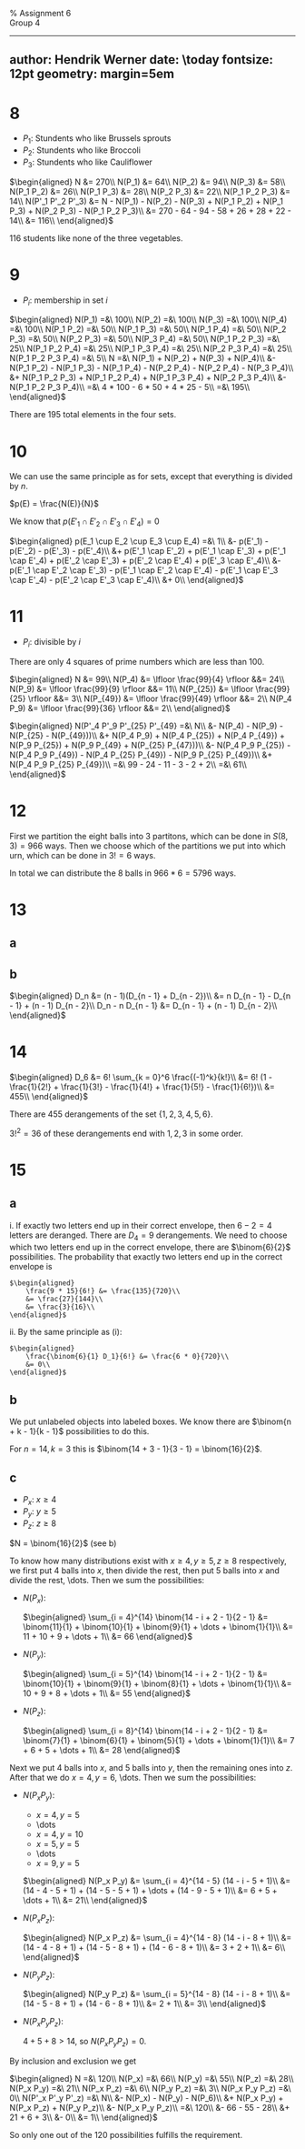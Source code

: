 % Assignment 6\
	Group 4

---
author: Hendrik Werner
date: \today
fontsize: 12pt
geometry: margin=5em
---

# 8
* $P_1$: Stundents who like Brussels sprouts
* $P_2$: Stundents who like Broccoli
* $P_3$: Stundents who like Cauliflower

$\begin{aligned}
	N &= 270\\
	N(P_1) &= 64\\
	N(P_2) &= 94\\
	N(P_3) &= 58\\
	N(P_1 P_2) &= 26\\
	N(P_1 P_3) &= 28\\
	N(P_2 P_3) &= 22\\
	N(P_1 P_2 P_3) &= 14\\
	N(P'_1 P'_2 P'_3) &= N - N(P_1) - N(P_2) - N(P_3) + N(P_1 P_2) + N(P_1 P_3) + N(P_2 P_3) - N(P_1 P_2 P_3)\\
	&= 270 - 64 - 94 - 58 + 26 + 28 + 22 - 14\\
	&= 116\\
\end{aligned}$

116 students like none of the three vegetables.

# 9
* $P_i$: membership in set $i$

$\begin{aligned}
	N(P_1) =&\ 100\\
	N(P_2) =&\ 100\\
	N(P_3) =&\ 100\\
	N(P_4) =&\ 100\\
	N(P_1 P_2) =&\ 50\\
	N(P_1 P_3) =&\ 50\\
	N(P_1 P_4) =&\ 50\\
	N(P_2 P_3) =&\ 50\\
	N(P_2 P_3) =&\ 50\\
	N(P_3 P_4) =&\ 50\\
	N(P_1 P_2 P_3) =&\ 25\\
	N(P_1 P_2 P_4) =&\ 25\\
	N(P_1 P_3 P_4) =&\ 25\\
	N(P_2 P_3 P_4) =&\ 25\\
	N(P_1 P_2 P_3 P_4) =&\ 5\\
	N =&\ N(P_1) + N(P_2) + N(P_3) + N(P_4)\\
	&- N(P_1 P_2) - N(P_1 P_3) - N(P_1 P_4) - N(P_2 P_4) - N(P_2 P_4) - N(P_3 P_4)\\
	&+ N(P_1 P_2 P_3) + N(P_1 P_2 P_4) + N(P_1 P_3 P_4) + N(P_2 P_3 P_4)\\
	&- N(P_1 P_2 P_3 P_4)\\
	=&\ 4 * 100 - 6 * 50 + 4 * 25 - 5\\
	=&\ 195\\
\end{aligned}$

There are 195 total elements in the four sets.

# 10
We can use the same principle as for sets, except that everything is divided by $n$.

$p(E) = \frac{N(E)}{N}$

We know that $p(E'_1 \cap E'_2 \cap E'_3 \cap E'_4) = 0$

$\begin{aligned}
	p(E_1 \cup E_2 \cup E_3 \cup E_4) =&\ 1\\
	&- p(E'_1) - p(E'_2) - p(E'_3) - p(E'_4)\\
	&+ p(E'_1 \cap E'_2) + p(E'_1 \cap E'_3) + p(E'_1 \cap E'_4) + p(E'_2 \cap E'_3) + p(E'_2 \cap E'_4) + p(E'_3 \cap E'_4)\\
	&- p(E'_1 \cap E'_2 \cap E'_3) - p(E'_1 \cap E'_2 \cap E'_4) - p(E'_1 \cap E'_3 \cap E'_4) - p(E'_2 \cap E'_3 \cap E'_4)\\
	&+ 0\\
\end{aligned}$

# 11
* $P_i$: divisible by $i$

There are only 4 squares of prime numbers which are less than 100.

$\begin{aligned}
	N &= 99\\
	N(P_4) &= \lfloor \frac{99}{4} \rfloor &&= 24\\
	N(P_9) &= \lfloor \frac{99}{9} \rfloor &&= 11\\
	N(P_{25}) &= \lfloor \frac{99}{25} \rfloor &&= 3\\
	N(P_{49}) &= \lfloor \frac{99}{49} \rfloor &&= 2\\
	N(P_4 P_9) &= \lfloor \frac{99}{36} \rfloor &&= 2\\
\end{aligned}$

$\begin{aligned}
	N(P'_4 P'_9 P'_{25} P'_{49} =&\ N\\
	&- N(P_4) - N(P_9) - N(P_{25} - N(P_{49}))\\
	&+ N(P_4 P_9) + N(P_4 P_{25}) + N(P_4 P_{49}) + N(P_9 P_{25}) + N(P_9 P_{49} + N(P_{25} P_{47}))\\
	&- N(P_4 P_9 P_{25}) - N(P_4 P_9 P_{49}) - N(P_4 P_{25} P_{49}) - N(P_9 P_{25} P_{49})\\
	&+ N(P_4 P_9 P_{25} P_{49})\\
	=&\ 99 - 24 - 11 - 3 - 2 + 2\\
	=&\ 61\\
\end{aligned}$

# 12
First we partition the eight balls into 3 partitons, which can be done in $S(8, 3) = 966$ ways. Then we choose which of the partitions we put into which urn, which can be done in $3! = 6$ ways.

In total we can distribute the 8 balls in $966 * 6 = 5796$ ways.

# 13
## a
## b
$\begin{aligned}
	D_n &= (n - 1)(D_{n - 1} + D_{n - 2})\\
	&= n D_{n - 1} - D_{n - 1} + (n - 1) D_{n - 2}\\
	D_n - n D_{n - 1} &= D_{n - 1} + (n - 1) D_{n - 2}\\
\end{aligned}$

# 14
$\begin{aligned}
	D_6 &= 6! \sum_{k = 0}^6 \frac{(-1)^k}{k!}\\
	&= 6! (1 - \frac{1}{2!} + \frac{1}{3!} - \frac{1}{4!} + \frac{1}{5!} - \frac{1}{6!})\\
	&= 455\\
\end{aligned}$

There are 455 derangements of the set $\{1, 2, 3, 4, 5, 6\}$.

$3!^2 = 36$ of these derangements end with $1, 2, 3$ in some order.

# 15
## a
i. If exactly two letters end up in their correct envelope, then $6 - 2 = 4$ letters are deranged. There are $D_4 = 9$ derangements. We need to choose which two letters end up in the correct envelope, there are $\binom{6}{2}$ possibilities. The probability that exactly two letters end up in the correct envelope is

	$\begin{aligned}
		\frac{9 * 15}{6!} &= \frac{135}{720}\\
		&= \frac{27}{144}\\
		&= \frac{3}{16}\\
	\end{aligned}$

ii. By the same principle as (i):

	$\begin{aligned}
		\frac{\binom{6}{1} D_1}{6!} &= \frac{6 * 0}{720}\\
		&= 0\\
	\end{aligned}$

## b
We put unlabeled objects into labeled boxes. We know there are $\binom{n + k - 1}{k - 1}$ possibilities to do this.

For $n = 14, k = 3$ this is $\binom{14 + 3 - 1}{3 - 1} = \binom{16}{2}$.

## c
* $P_x$: $x \geq 4$
* $P_y$: $y \geq 5$
* $P_z$: $z \geq 8$

$N = \binom{16}{2}$ (see b)

To know how many distributions exist with $x \geq 4, y \geq 5, z \geq 8$ respectively, we first put 4 balls into $x$, then divide the rest, then put 5 balls into $x$ and divide the rest, \dots. Then we sum the possibilities:

* $N(P_x)$:

	$\begin{aligned}
		\sum_{i = 4}^{14} \binom{14 - i + 2 - 1}{2 - 1}
		&= \binom{11}{1} + \binom{10}{1} + \binom{9}{1} + \dots + \binom{1}{1}\\
		&= 11 + 10 + 9 + \dots + 1\\
		&= 66
	\end{aligned}$

* $N(P_y)$:

	$\begin{aligned}
		\sum_{i = 5}^{14} \binom{14 - i + 2 - 1}{2 - 1}
		&= \binom{10}{1} + \binom{9}{1} + \binom{8}{1} + \dots + \binom{1}{1}\\
		&= 10 + 9 + 8 + \dots + 1\\
		&= 55
	\end{aligned}$

* $N(P_z)$:

	$\begin{aligned}
		\sum_{i = 8}^{14} \binom{14 - i + 2 - 1}{2 - 1}
		&= \binom{7}{1} + \binom{6}{1} + \binom{5}{1} + \dots + \binom{1}{1}\\
		&= 7 + 6 + 5 + \dots + 1\\
		&= 28
	\end{aligned}$

Next we put 4 balls into $x$, and 5 balls into $y$, then the remaining ones into $z$. After that we do $x = 4, y = 6$, \dots. Then we sum the possibilities:

* $N(P_x P_y)$:

	* $x = 4, y = 5$
	* \dots
	* $x = 4, y = 10$
	* $x = 5, y = 5$
	* \dots
	* $x = 9, y = 5$

	$\begin{aligned}
		N(P_x P_y)
		&= \sum_{i = 4}^{14 - 5} (14 - i - 5 + 1)\\
		&= (14 - 4 - 5 + 1) + (14 - 5 - 5 + 1) + \dots + (14 - 9 - 5 + 1)\\
		&= 6 + 5 + \dots + 1\\
		&= 21\\
	\end{aligned}$

* $N(P_x P_z)$:

	$\begin{aligned}
		N(P_x P_z)
		&= \sum_{i = 4}^{14 - 8} (14 - i - 8 + 1)\\
		&= (14 - 4 - 8 + 1) + (14 - 5 - 8 + 1) + (14 - 6 - 8 + 1)\\
		&= 3 + 2 + 1\\
		&= 6\\
	\end{aligned}$

* $N(P_y P_z)$:

	$\begin{aligned}
		N(P_y P_z)
		&= \sum_{i = 5}^{14 - 8} (14 - i - 8 + 1)\\
		&= (14 - 5 - 8 + 1) + (14 - 6 - 8 + 1)\\
		&= 2 + 1\\
		&= 3\\
	\end{aligned}$

* $N(P_x P_y P_z)$:

	$4 + 5 + 8 > 14$, so $N(P_x P_y P_z) = 0$.

By inclusion and exclusion we get

$\begin{aligned}
	N =&\ 120\\
	N(P_x) =&\ 66\\
	N(P_y) =&\ 55\\
	N(P_z) =&\ 28\\
	N(P_x P_y) =&\ 21\\
	N(P_x P_z) =&\ 6\\
	N(P_y P_z) =&\ 3\\
	N(P_x P_y P_z) =&\ 0\\
	N(P'_x P'_y P'_z) =&\ N\\
	&- N(P_x) - N(P_y) - N(P_6)\\
	&+ N(P_x P_y) + N(P_x P_z) + N(P_y P_z)\\
	&- N(P_x P_y P_z)\\
	=&\ 120\\
	&- 66 - 55 - 28\\
	&+ 21 + 6 + 3\\
	&- 0\\
	&= 1\\
\end{aligned}$

So only one out of the 120 possibilities fulfills the requirement.
